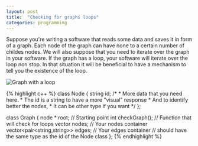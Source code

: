 ```yaml
---
layout: post
title:  "Checking for graphs loops"
categories: programming
---
```


Suppose you're writing a software that reads some data and saves it in form of a graph. Each node of the graph can have none to a certain number of childes nodes. We will also suppose that you need to iterate over the graph in your software. If the graph has a loop, your software will iterate over the loop non stop. In that situation it will be beneficial to have a mechanism to tell you the existence of the loop.
<!-- more -->

![Graph with a loop][img]

{% highlight c++ %}
class Node {
	string id;
	/* 
	 * More data that you need here.
	 * The id is a string to have a more "visual" response
	 * And to identify better the nodes,
	 * It can be other type if you want
	 */
};

class Graph {
	node * root; // Starting point
	int checkGraph(); // Function that will check for loops
	vector<Node> nodes; // Your nodes container
	vector<pair<string,string>> edges; // Your edges container
	                                   // should have the same type as the id of the Node class
};
{% endhighlight %}

[img]: /assets/graph_loop.jpg